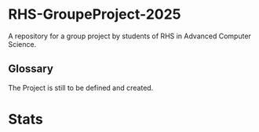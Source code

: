 # RHS-GroupeProject-2025
A repository for a group project by students of RHS in Advanced Computer Science.

## Glossary
The Project is still to be defined and created.

# Stats
